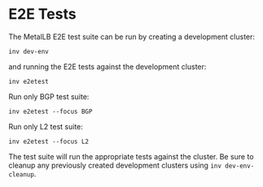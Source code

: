 # E2E Tests
The MetalLB E2E test suite can be run by creating a development cluster:

```
inv dev-env
```

and running the E2E tests against the development cluster:

```
inv e2etest
```

Run only BGP test suite:

```
inv e2etest --focus BGP
```

Run only L2 test suite:

```
inv e2etest --focus L2
```

The test suite will run the appropriate tests against the cluster.
Be sure to cleanup any previously created development clusters using `inv dev-env-cleanup`.

